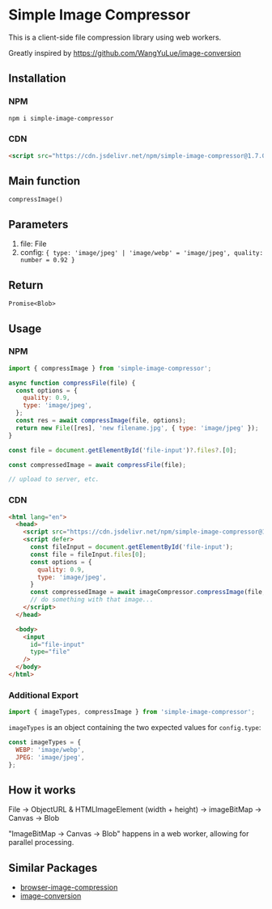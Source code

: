 # Simple Image Compressor

This is a client-side file compression library using web workers.

Greatly inspired by https://github.com/WangYuLue/image-conversion

## Installation

### NPM

```sh
npm i simple-image-compressor
```

### CDN

```html
<script src="https://cdn.jsdelivr.net/npm/simple-image-compressor@1.7.0/dist/simple-image-compressor.js"></script>
```

## Main function

`compressImage()`

## Parameters

1. file: File
2. config: `{ type: 'image/jpeg' | 'image/webp' = 'image/jpeg', quality: number = 0.92 }`

## Return

`Promise<Blob>`

## Usage

### NPM

```js
import { compressImage } from 'simple-image-compressor';

async function compressFile(file) {
  const options = {
    quality: 0.9,
    type: 'image/jpeg',
  };
  const res = await compressImage(file, options);
  return new File([res], 'new filename.jpg', { type: 'image/jpeg' });
}

const file = document.getElementById('file-input')?.files?.[0];

const compressedImage = await compressFile(file);

// upload to server, etc.
```

### CDN

```html
<html lang="en">
  <head>
    <script src="https://cdn.jsdelivr.net/npm/simple-image-compressor@1.6.0/dist/simple-image-compressor.js"></script>
    <script defer>
      const fileInput = document.getElementById('file-input');
      const file = fileInput.files[0];
      const options = {
        quality: 0.9,
        type: 'image/jpeg',
      }
      const compressedImage = await imageCompressor.compressImage(file, options);
      // do something with that image...
    </script>
  </head>

  <body>
    <input
      id="file-input"
      type="file"
    />
  </body>
</html>
```

### Additional Export

```js
import { imageTypes, compressImage } from 'simple-image-compressor';
```

`imageTypes` is an object containing the two expected values for `config.type`:

```js
const imageTypes = {
  WEBP: 'image/webp',
  JPEG: 'image/jpeg',
};
```

## How it works

File -> ObjectURL & HTMLImageElement (width + height) -> imageBitMap -> Canvas -> Blob

"ImageBitMap -> Canvas -> Blob" happens in a web worker, allowing for parallel processing.

## Similar Packages

- [browser-image-compression](https://www.npmjs.com/package/browser-image-compression)
- [image-conversion](https://www.npmjs.com/package/image-conversion)
